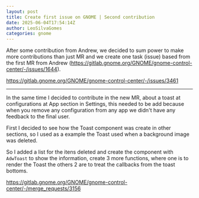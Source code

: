 ```yaml
---
layout: post
title: Create first issue on GNOME | Second contribution
date: 2025-06-04T17:54:14Z
author: LeoSilvaGomes
categories: gnome
---
```

After some contribution from Andrew, we decided to sum power to make more contributions than just MR and we create one task (issue) based from the first MR from Andrew (https://gitlab.gnome.org/GNOME/gnome-control-center/-/issues/1644).

https://gitlab.gnome.org/GNOME/gnome-control-center/-/issues/3461

---

In the same time I decided to contribute in the new MR, about a toast at configurations at App section in Settings, this needed to be add because when you remove any configuration from any app we didn't have any feedback to the final user. 

First I decided to see how the Toast component was create in other sections, so I used as a example the Toast used when a background image was deleted.

So I added a list for the itens deleted and create the component with `AdwToast` to show the information, create 3 more functions, where one is to render the Toast the others 2 are to treat the callbacks from the toast bottoms.

https://gitlab.gnome.org/GNOME/gnome-control-center/-/merge_requests/3156


